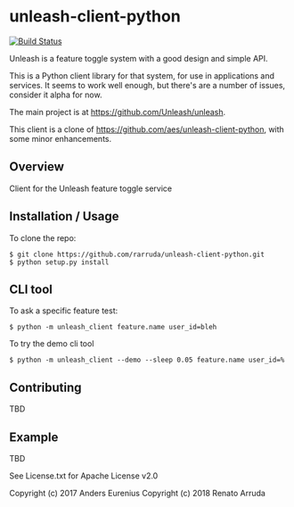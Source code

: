 unleash-client-python
=====================

[![Build Status](https://travis-ci.com/rarruda/unleash-client-python.svg?branch=master)](https://travis-ci.com/rarruda/unleash-client-python)

Unleash is a feature toggle system with a good design and simple API.

This is a Python client library for that system, for use in applications and
services. It seems to work well enough, but there's are a number of issues,
consider it alpha for now.

The main project is at https://github.com/Unleash/unleash.

This client is a clone of https://github.com/aes/unleash-client-python,
with some minor enhancements.


Overview
--------

Client for the Unleash feature toggle service

Installation / Usage
--------------------

<!--
To install use pip:

    $ pip install unleash-client
-->

To clone the repo:

    $ git clone https://github.com/rarruda/unleash-client-python.git
    $ python setup.py install

CLI tool
--------
To ask a specific feature test:

    $ python -m unleash_client feature.name user_id=bleh

To try the demo cli tool

    $ python -m unleash_client --demo --sleep 0.05 feature.name user_id=%

Contributing
------------

TBD

Example
-------

TBD

See License.txt for Apache License v2.0

Copyright (c) 2017 Anders Eurenius
Copyright (c) 2018 Renato Arruda
